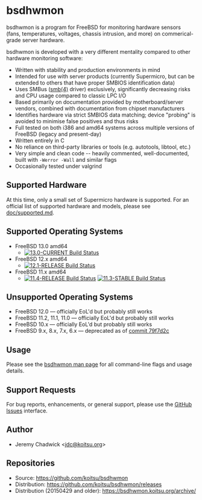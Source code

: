 # bsdhwmon

bsdhwmon is a program for FreeBSD for monitoring hardware sensors (fans, temperatures, voltages, chassis intrusion, and more) on commerical-grade server hardware.

bsdhwmon is developed with a very different mentality compared to other hardware monitoring software:

* Written with stability and production environments in mind
* Intended for use with server products (currently Supermicro, but can be extended to others that have proper SMBIOS identification data)
* Uses SMBus ([smb(4)](https://www.freebsd.org/cgi/man.cgi?query=smb&apropos=0&sektion=0&manpath=FreeBSD+11.1-stable&arch=default&format=html) driver) exclusively, significantly decreasing risks and CPU usage compared to classic LPC I/O
* Based primarily on documentation provided by motherboard/server vendors, combined with documentation from chipset manufacturers
* Identifies hardware via strict SMBIOS data matching; device "probing" is avoided to minimise false positives and thus risks
* Full tested on both i386 and amd64 systems across multiple versions of FreeBSD (legacy and present-day)
* Written entirely in C
* No reliance on third-party libraries or tools (e.g. autotools, libtool, etc.)
* Very simple and clean code -- heavily commented, well-documented, built with <code>-Werror -Wall</code> and similar flags
* Occasionally tested under valgrind

## Supported Hardware
At this time, only a small set of Supermicro hardware is supported.  For an official list of supported hardware and models, please see [doc/supported.md](/doc/supported.md).

## Supported Operating Systems
* FreeBSD 13.0 amd64
  * [![13.0-CURRENT Build Status](https://api.cirrus-ci.com/github/koitsu/bsdhwmon.svg?task=current_13_0)](https://cirrus-ci.com/github/koitsu/bsdhwmon)
* FreeBSD 12.x amd64
  * [![12.1-RELEASE Build Status](https://api.cirrus-ci.com/github/koitsu/bsdhwmon.svg?task=releng_12_1)](https://cirrus-ci.com/github/koitsu/bsdhwmon)
* FreeBSD 11.x amd64
  * [![11.4-RELEASE Build Status](https://api.cirrus-ci.com/github/koitsu/bsdhwmon.svg?task=releng_11_4)](https://cirrus-ci.com/github/koitsu/bsdhwmon)
  [![11.3-STABLE Build Status](https://api.cirrus-ci.com/github/koitsu/bsdhwmon.svg?task=stable_11_3)](https://cirrus-ci.com/github/koitsu/bsdhwmon)

## Unsupported Operating Systems
* FreeBSD 12.0 &mdash; officially EoL'd but probably still works
* FreeBSD 11.2, 11.1, 11.0 &mdash; officially EoL'd but probably still works
* FreeBSD 10.x &mdash; officially EoL'd but probably still works
* FreeBSD 9.x, 8.x, 7.x, 6.x &mdash; deprecated as of [commit 79f7d2c](https://github.com/koitsu/bsdhwmon/commit/79f7d2cdd8e7b21bcc9e39e4025377edc47c0c5f)

## Usage
Please see the [bsdhwmon man page](/bsdhwmon.8.txt) for all command-line flags and usage details.

## Support Requests
For bug reports, enhancements, or general support, please use the [GitHub Issues](https://github.com/koitsu/bsdhwmon/issues) interface.

## Author
* Jeremy Chadwick &lt;jdc@koitsu.org&gt;

## Repositories
* Source: https://github.com/koitsu/bsdhwmon
* Distribution: https://github.com/koitsu/bsdhwmon/releases
* Distribution (20150429 and older): https://bsdhwmon.koitsu.org/archive/

